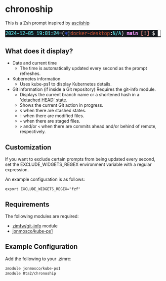 # chronoship

This is a Zsh prompt inspired by [asciiship](https://github.com/zimfw/asciiship)

![img](./img/chronoship.png)

## What does it display?

- Date and current time
    - The time is automatically updated every second as the prompt refreshes.
- Kubernetes information
    - Uses kube-ps1 to display Kubernetes details.
- Git information (if inside a Git repository)
  Requires the git-info module.
    - Displays the current branch name or a shortened hash in a ['detached HEAD' state](https://git-scm.com/docs/git-checkout#_detached_head).
    - Shows the current Git action in progress.
    - `$` when there are stashed states.
    - `!` when there are modified files.
    - `+` when there are staged files.
    - `>` and/or `<` when there are commits ahead and/or behind of remote, respectively.

## Customization

If you want to exclude certain prompts from being updated every second, set the EXCLUDE_WIDGETS_REGEX environment variable with a regular expression.

An example configuration is as follows:

```
export EXCLUDE_WIDGETS_REGEX="fzf"
```

## Requirements
The following modules are required:

- [zimfw/git-info](https://github.com/zimfw/git-info/blob/master/README.md#settings) module
- [jonmosco/kube-ps1](https://github.com/jonmosco/kube-ps1)

## Example Configuration

Add the following to your .zimrc:

```
zmodule jonmosco/kube-ps1
zmodule 0ta2/chronoship
```
